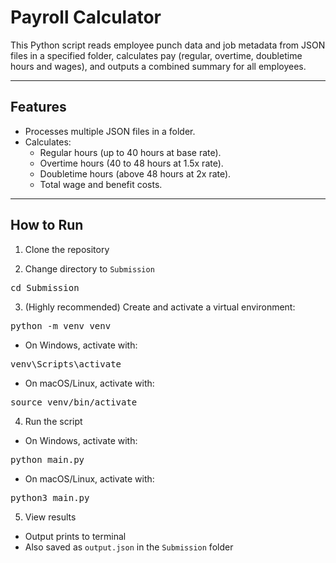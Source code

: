 # Payroll Calculator

This Python script reads employee punch data and job metadata from JSON files in a specified folder, calculates pay (regular, overtime, doubletime hours and wages), and outputs a combined summary for all employees.

---

## Features

- Processes multiple JSON files in a folder.
- Calculates:
  - Regular hours (up to 40 hours at base rate).
  - Overtime hours (40 to 48 hours at 1.5x rate).
  - Doubletime hours (above 48 hours at 2x rate).
  - Total wage and benefit costs.

---

## How to Run

1. Clone the repository

2. Change directory to `Submission`

<pre>
cd Submission
</pre>

3. (Highly recommended) Create and activate a virtual environment:

<pre>
python -m venv venv
</pre>

- On Windows, activate with:

<pre>
venv\Scripts\activate
</pre>

- On macOS/Linux, activate with:

<pre>
source venv/bin/activate
</pre>

4. Run the script

- On Windows, activate with:

<pre>
python main.py
</pre>

- On macOS/Linux, activate with:

<pre>
python3 main.py
</pre>

5. View results

- Output prints to terminal
- Also saved as `output.json` in the `Submission` folder
